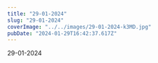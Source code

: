 ```yaml
---
title: "29-01-2024"
slug: "29-01-2024"
coverImage: "../../images/29-01-2024-k3MD.jpg"
pubDate: "2024-01-29T16:42:37.617Z"
---
```


29-01-2024
